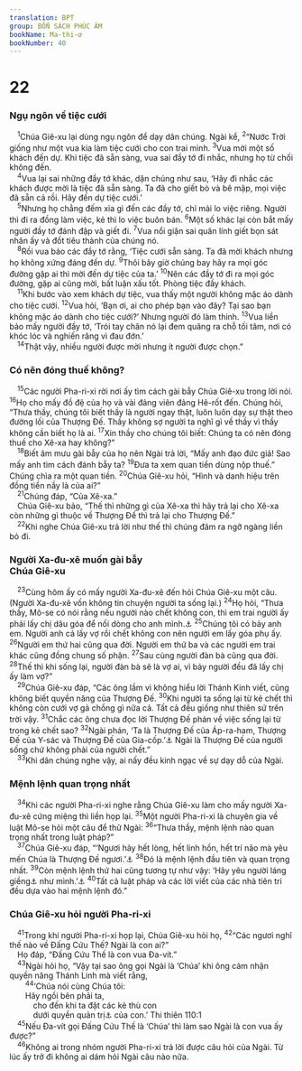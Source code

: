 ```yaml
---
translation: BPT
group: BỐN SÁCH PHÚC ÂM
bookName: Ma-thi-ơ 
bookNumber: 40
---
```


<div class="title"><h1>22</h1><h3>Ngụ ngôn về tiệc cưới</h3></div>
<span class="verse mat_22_1"> <sup>1</sup>Chúa Giê-xu lại dùng ngụ ngôn để dạy dân chúng. Ngài kể,</span>
<span class="verse mat_22_2"><sup>2</sup>“Nước Trời giống như một vua kia làm tiệc cưới cho con trai mình.</span>
<span class="verse mat_22_3"><sup>3</sup>Vua mời một số khách đến dự. Khi tiệc đã sẵn sàng, vua sai đầy tớ đi nhắc, nhưng họ từ chối không đến.<br/></span>
<span class="verse mat_22_4"> <sup>4</sup>Vua lại sai những đầy tớ khác, dặn chúng như sau, ‘Hãy đi nhắc các khách được mời là tiệc đã sẵn sàng. Ta đã cho giết bò và bê mập, mọi việc đã sẵn cả rồi. Hãy đến dự tiệc cưới.’<br/></span>
<span class="verse mat_22_5"> <sup>5</sup>Nhưng họ chẳng đếm xỉa gì đến các đầy tớ, chỉ mải lo việc riêng. Người thì đi ra đồng làm việc, kẻ thì lo việc buôn bán.</span>
<span class="verse mat_22_6"><sup>6</sup>Một số khác lại còn bắt mấy người đầy tớ đánh đập và giết đi.</span>
<span class="verse mat_22_7"><sup>7</sup>Vua nổi giận sai quân lính giết bọn sát nhân ấy và đốt tiêu thành của chúng nó.<br/></span>
<span class="verse mat_22_8"> <sup>8</sup>Rồi vua bảo các đầy tớ rằng, ‘Tiệc cưới sẵn sàng. Ta đã mời khách nhưng họ không xứng đáng đến dự.</span>
<span class="verse mat_22_9"><sup>9</sup>Thôi bây giờ chúng bay hãy ra mọi góc đường gặp ai thì mời đến dự tiệc của ta.’</span>
<span class="verse mat_22_10"><sup>10</sup>Nên các đầy tớ đi ra mọi góc đường, gặp ai cũng mời, bất luận xấu tốt. Phòng tiệc đầy khách.<br/></span>
<span class="verse mat_22_11"> <sup>11</sup>Khi bước vào xem khách dự tiệc, vua thấy một người không mặc áo dành cho tiệc cưới.</span>
<span class="verse mat_22_12"><sup>12</sup>Vua hỏi, ‘Bạn ơi, ai cho phép bạn vào đây? Tại sao bạn không mặc áo dành cho tiệc cưới?’ Nhưng người đó làm thinh.</span>
<span class="verse mat_22_13"><sup>13</sup>Vua liền bảo mấy người đầy tớ, ‘Trói tay chân nó lại đem quăng ra chỗ tối tăm, nơi có khóc lóc và nghiến răng vì đau đớn.’<br/></span>
<span class="verse mat_22_14"> <sup>14</sup>Thật vậy, nhiều người được mời nhưng ít người được chọn.”<br/></span>
<div class="title"><h3>Có nên đóng thuế không?</h3></div>
<span class="verse mat_22_15"> <sup>15</sup>Các người Pha-ri-xi rời nơi ấy tìm cách gài bẫy Chúa Giê-xu trong lời nói.</span>
<span class="verse mat_22_16"><sup>16</sup>Họ cho mấy đồ đệ của họ và vài đảng viên đảng Hê-rốt đến. Chúng hỏi, “Thưa thầy, chúng tôi biết thầy là người ngay thật, luôn luôn dạy sự thật theo đường lối của Thượng Đế. Thầy không sợ người ta nghĩ gì về thầy vì thầy không cần biết họ là ai.</span>
<span class="verse mat_22_17"><sup>17</sup>Xin thầy cho chúng tôi biết: Chúng ta có nên đóng thuế cho Xê-xa hay không?”<br/></span>
<span class="verse mat_22_18"> <sup>18</sup>Biết âm mưu gài bẫy của họ nên Ngài trả lời, “Mấy anh đạo đức giả! Sao mấy anh tìm cách đánh bẫy ta?</span>
<span class="verse mat_22_19"><sup>19</sup>Đưa ta xem quan tiền dùng nộp thuế.” Chúng chìa ra một quan tiền.</span>
<span class="verse mat_22_20"><sup>20</sup>Chúa Giê-xu hỏi, “Hình và danh hiệu trên đồng tiền nầy là của ai?”<br/></span>
<span class="verse mat_22_21"> <sup>21</sup>Chúng đáp, “Của Xê-xa.”<br/> Chúa Giê-xu bảo, “Thế thì những gì của Xê-xa thì hãy trả lại cho Xê-xa còn những gì thuộc về Thượng Đế thì trả lại cho Thượng Đế.”<br/></span>
<span class="verse mat_22_22"> <sup>22</sup>Khi nghe Chúa Giê-xu trả lời như thế thì chúng đâm ra ngỡ ngàng liền bỏ đi.<br/></span>
<div class="title"><h3>Người Xa-đu-xê muốn gài bẫy<br/>Chúa Giê-xu</h3></div>
<span class="verse mat_22_23"> <sup>23</sup>Cùng hôm ấy có mấy người Xa-đu-xê đến hỏi Chúa Giê-xu một câu. (Người Xa-đu-xê vốn không tin chuyện người ta sống lại.)</span>
<span class="verse mat_22_24"><sup>24</sup>Họ hỏi, “Thưa thầy, Mô-se có nói rằng nếu người nào chết không con, thì em trai người ấy phải lấy chị dâu góa để nối dòng cho anh mình.<a data-toggle="tooltip" data-placement="bottom" title="Xem Phục 25:5, 6.">⚓</a></span>
<span class="verse mat_22_25"><sup>25</sup>Chúng tôi có bảy anh em. Người anh cả lấy vợ rồi chết không con nên người em lấy góa phụ ấy.</span>
<span class="verse mat_22_26"><sup>26</sup>Người em thứ hai cũng qua đời. Người em thứ ba và các người em trai khác cũng đồng chung số phận.</span>
<span class="verse mat_22_27"><sup>27</sup>Sau cùng người đàn bà cũng qua đời.</span>
<span class="verse mat_22_28"><sup>28</sup>Thế thì khi sống lại, người đàn bà sẽ là vợ ai, vì bảy người đều đã lấy chị ấy làm vợ?”<br/></span>
<span class="verse mat_22_29"> <sup>29</sup>Chúa Giê-xu đáp, “Các ông lầm vì không hiểu lời Thánh Kinh viết, cũng không biết quyền năng của Thượng Đế.</span>
<span class="verse mat_22_30"><sup>30</sup>Khi người ta sống lại từ kẻ chết thì không còn cưới vợ gả chồng gì nữa cả. Tất cả đều giống như thiên sứ trên trời vậy.</span>
<span class="verse mat_22_31"><sup>31</sup>Chắc các ông chưa đọc lời Thượng Đế phán về việc sống lại từ trong kẻ chết sao?</span>
<span class="verse mat_22_32"><sup>32</sup>Ngài phán, ‘Ta là Thượng Đế của Áp-ra-ham, Thượng Đế của Y-sác và Thượng Đế của Gia-cốp.’<a data-toggle="tooltip" data-placement="bottom" title="Xuất 3:6.">⚓</a> Ngài là Thượng Đế của người sống chứ không phải của người chết.”<br/></span>
<span class="verse mat_22_33"> <sup>33</sup>Khi dân chúng nghe vậy, ai nấy đều kinh ngạc về sự dạy dỗ của Ngài.<br/></span>
<div class="title"><h3>Mệnh lệnh quan trọng nhất</h3></div>
<span class="verse mat_22_34"> <sup>34</sup>Khi các người Pha-ri-xi nghe rằng Chúa Giê-xu làm cho mấy người Xa-đu-xê cứng miệng thì liền họp lại.</span>
<span class="verse mat_22_35"><sup>35</sup>Một người Pha-ri-xi là chuyên gia về luật Mô-se hỏi một câu để thử Ngài:</span>
<span class="verse mat_22_36"><sup>36</sup>“Thưa thầy, mệnh lệnh nào quan trọng nhất trong luật pháp?”<br/></span>
<span class="verse mat_22_37"> <sup>37</sup>Chúa Giê-xu đáp, “‘Ngươi hãy hết lòng, hết linh hồn, hết trí não mà yêu mến Chúa là Thượng Đế ngươi.’<a data-toggle="tooltip" data-placement="bottom" title="Phục 6:5.">⚓</a></span>
<span class="verse mat_22_38"><sup>38</sup>Đó là mệnh lệnh đầu tiên và quan trọng nhất.</span>
<span class="verse mat_22_39"><sup>39</sup>Còn mệnh lệnh thứ hai cũng tương tự như vậy: ‘Hãy yêu người láng giềng<a data-toggle="tooltip" data-placement="bottom" title="Hay “người khác.” Lời dạy của Chúa Giê-xu trong Lu 10:25-37 cho thấy rõ láng giềng bao gồm tất cả những người đang cần giúp đỡ.">⚓</a> như mình.’<a data-toggle="tooltip" data-placement="bottom" title="Lê-vi 19:18.">⚓</a></span>
<span class="verse mat_22_40"><sup>40</sup>Tất cả luật pháp và các lời viết của các nhà tiên tri đều dựa vào hai mệnh lệnh đó.”<br/></span>
<div class="title"><h3>Chúa Giê-xu hỏi người Pha-ri-xi</h3></div>
<span class="verse mat_22_41"> <sup>41</sup>Trong khi người Pha-ri-xi họp lại, Chúa Giê-xu hỏi họ,</span>
<span class="verse mat_22_42"><sup>42</sup>“Các ngươi nghĩ thế nào về Đấng Cứu Thế? Ngài là con ai?”<br/> Họ đáp, “Đấng Cứu Thế là con vua Đa-vít.”<br/></span>
<span class="verse mat_22_43"> <sup>43</sup>Ngài hỏi họ, “Vậy tại sao ông gọi Ngài là ‘Chúa’ khi ông cảm nhận quyền năng Thánh Linh mà viết rằng,<br/></span>
<span class="verse mat_22_44">  <sup>44</sup>‘Chúa nói cùng Chúa tôi:<br/>  Hãy ngồi bên phải ta,<br/>   cho đến khi ta đặt các kẻ thù con<br/>   dưới quyền quản trị<a data-toggle="tooltip" data-placement="bottom" title="Nguyên văn, “chân.”">⚓</a> của con.’ Thi thiên 110:1<br/></span>
<span class="verse mat_22_45"> <sup>45</sup>Nếu Đa-vít gọi Đấng Cứu Thế là ‘Chúa’ thì làm sao Ngài là con vua ấy được?”<br/></span>
<span class="verse mat_22_46"> <sup>46</sup>Không ai trong nhóm người Pha-ri-xi trả lời được câu hỏi của Ngài. Từ lúc ấy trở đi không ai dám hỏi Ngài câu nào nữa.<br/></span>
